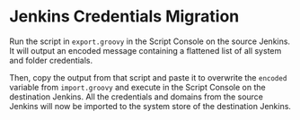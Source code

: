 # Jenkins Credentials Migration

Run the script in `export.groovy` in the Script Console on the source Jenkins. It will output an encoded message containing a flattened list of all system and folder credentials. 

Then, copy the output from that script and paste it to overwrite the `encoded` variable from `import.groovy` and execute in the Script Console on the destination Jenkins. All the credentials and domains from the source Jenkins will now be imported to the system store of the destination Jenkins. 
